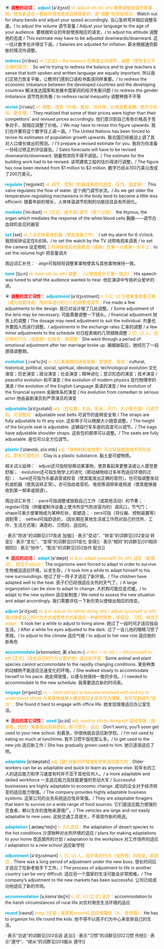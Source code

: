 ☀ <font color="red">**调整的动词：**</font>
<font color="sky blue">**adjust**</font> [ə'dӡʌst] 
<font color="orange">vt. adjust sth (to sth) 微微调整或调节某事物，使其更适合一套新环境或使其运转得更好。是“调整”的常规用词：</font>Watch out for sharp bends and adjust your speed accordingly. 当心急转弯并相应调整车速。/ to adjust the volume 调节音量 / Adjust your language to the age of your audience. 要根据听众的年龄使用相应的语言。/ to adjust his attitude 调整他的态度 / This estimate may have to be adjusted downwards/downward. 这一估计数字也许得往下调。/ Salaries are adjusted for inflation. 薪水根据通货膨胀的情况作调整。
           
<font color="sky blue">**redress**</font> [rɪˈdres]
<font color="orange">vt. [正式] ~ the balance 在两者之间调节、调整（使恢复公平合理的情况）：</font>So we're trying to redress the balance and to give teachers a sense that both spoken and written language are equally important. 所以我们正努力恢复平衡，让教师们感到口语和书面语同样重要。/ to redress the economic imbalance between the developed countries and the developing countries 解决发达国家和发展中国家间的经济失衡问题 / to redress the gender imbalance 调节性别失衡 / to redress racial inequality 调整种族不平等
           
<font color="sky blue">**revise**</font> [rɪˈvaɪz]
<font color="orange">vt. 调整，改变（价格、数目、估计等，以使其更准确、更符合实际、更合理）：</font>They realized that some of their prices were higher than their competitors' and revised prices accordingly. 他们意识到自己有些价格高于竞争对手，就相应调整了价格。/ We may have to revise this figure upwards. 我们也许要将这个数字往上调一调。/ The United Nations has been forced to revise its estimates of population growth upwards. 联合国已经被迫上调了其对人口增长做出的预测。/ I'll prepare a revised estimate for you. 我将为你准备一份经过修正的评估报告。/ Sales forecasts will have to be revised downwards/downward. 销量预测将不得不调低。/ The estimate for the building work had to be revised. 该项建筑工程的估价得进行调整。/ The figure has now been revised from $1 million to $2 million. 数字已经从100万美元改成了200万美元。
          
<font color="sky blue">**regulate**</font> [ˈregjuleɪt]
<font color="orange">vt. 调节，控制（机器或系统的速度、压力、温度等）：</font>This valve regulates the flow of water. 这个阀门调节水流。/ As we get older the temperature-regulating mechanisms in the body tend to become a little less efficient. 随着年龄的增长，人体体温调节机制的功能往往会有所弱化。
           
<font color="sky blue">**mediate**</font> [ˈmi:dieɪt] 
<font color="orange">vt. [正式，或术语] 调节（某个过程）：</font>the thymus, the organ which mediates the response of the white blood cells 胸腺——调节白血球的反应的器官

<font color="sky blue">**set**</font> [set] 
<font color="orange">vt. 1 设定钟表或机器（使其准备工作）：</font>I set my alarm for 6 o’clock. 我把闹钟设定在6点钟。/ to set the watch by the TV 对照电视来调表 / to set the camera 设定相机 <font color="orange">2 将钟表或其他装置调（或拨）到某一点或某一水平上：</font>to set the volume high 把音量调大

周边词汇补充：
· align可指轻轻调整某事物使其与其他事物保持一致。

<font color="sky blue">**tune**</font> [tju:n] 
<font color="orange">vt. tune sth (to sth) 调整…（以使其适合于某一情况）：</font>His speech was tuned to what the audience wanted to hear. 他在演讲中专挑听众爱听的讲。

☀ <font color="red">**调整的其它词性：**</font>
<font color="sky blue">**adjustment**</font> [ə'dӡʌstmənt] 
<font color="orange">n. 1 [C, U] 为使某事物更正确（或为将其改进）而对其进行的小小的调整或调节：</font>I’ve made a few adjustments to the design. 我已对设计做了几处调整。/ Some adjustment of the lens may be necessary. 可能需要调整一下镜头。/ financial adjustment 财务上的调整 / The dosage may need adjustment to suit the individual. 剂量也许要因人而进行调整。/ adjustments in the exchange rates 汇率的调整 / a few minor adjustments to the schedule 对日程表做的几项细微调整 <font color="orange">2 [C, U] 人、组织等的行为（或思想）的改变，即调整：</font>She went through a period of emotional adjustment after her marriage broke up. 婚姻破裂后，她经历了一段感情调整期。

<font color="sky blue">**evolution**</font> [͵i:və'lu:ʃn] 
<font color="orange">n. [U] 某事物的逐渐发展，即演变，渐进：</font>cultural, historical, political, social, spiritual, ideological, technological evolution 文化演变；历史演变；政治演变；社会演变；精神进化；意识形态的演变；技术演变 / peaceful evolution 和平演变 / the evolution of modern physics 现代物理学的演进 / the evolution of the English Language 英语的演变 / the evolution of the financial system 金融体系的演变 / his evolution from comedian to serious actor 他由喜剧演员到严肃演员的演变
           
<font color="sky blue">**adjustable**</font> [əˈdʒʌstəbl]
<font color="orange">adj.（在位置、方向、形状、尺寸、大小等方面）可调节的、可调整的：</font>adjustable seat belts 可调节的座椅安全带 / The straps are fully adjustable to fit any size. 这些带子可以根据大小随意调整。/ The height of the bicycle seat is adjustable. 这辆自行车车座的高度可以调节。/ The bags have adjustable shoulder straps. 这些包的肩带可以调整。/ The seats are fully adjustable. 座位可以全方位调节。

<font color="sky blue">**plastic**</font> ['plæstɪk, plɑːstɪk] 
<font color="orange">adj.（某种材料或物质）可以轻易塑造成不同形状的，即有可塑性的：</font>Clay is a plastic substance. 黏土是可塑物质。

相关词义延伸：
· adjust还可指轻轻移动某事物，使其看起来更整洁或让人感觉更舒服；
· evolution还可指生物学上的进化（即动植物经过多年而适应环境的过程）；
· tune还可指为乐器调音或校音（使其能发出正确的音符）。也可指调整发动机或机器（使其运转正常）。亦可指给收音机、电视等调频率或频道（使其能够接收到某一频率或频道）。

周边词汇补充：
· pace可指调整或放稳自己工作（或其他活动）的节奏；
· register可指（供暖或制冷设备上使冷热空气吹进室内的）调风口，节气门；
· shape可表示使某物成为某种形状，即塑造；
· zero可指（将仪器、控制装置等）调到零；
· settled可指舒适的，（因长期在某地生活或工作而对自己的住所、工作、生活方式等）满意的、习惯的、适应的。

· 表示“改进”的词群见[[17改进 加强]]
· 表示“变动”、“转变”的词群见[[02变动 转变]]
· 表示“变化”、“变得”的词群见[[01变化 变得]]
· 表示“相同”的词群见[[01相异 相同]]
· 表示“协作”、“配合”的词群见[[02协作 配合]]

☀ <font color="red">**适应的动词：**</font>
<font color="sky blue">**adapt**</font> [ə'dæpt] 
<font color="orange">vt.＆vi. adapt (yourself) (to sth) 适应（新情况），相当于adjust：</font>The organisms were forced to adapt in order to survive. 生物被迫适应环境，以求生存。/ It took him a while to adapt himself to his new surroundings. 他过了好一阵子才适应了新环境。/ The children have adapted well to the heat. 孩子们已经很适应炎热的天气了。/ A large organization can be slow to adapt to change. 大机构可能应变迟缓。/ to adapt to the new system 适应新制度 / We need to assess the new situation and adapt accordingly. 我们需要评估一下新形势以便做出相应的改变。

<font color="sky blue">**adjust**</font> [ə'dӡʌst] 
<font color="orange">vt.＆vi. adjust (to sth/to doing sth) / adjust (yourself to sth) 通过改变自己的行为方式或思考方式来适应一种新的形势，即适应、习惯，相当于adapt：</font>It took her a while to adjust to living alone. 她过了一段时间才适应独自生活。/ After a while his eyes adjusted to the dark. 过了一会儿他的眼睛习惯了黑暗。/ to adjust to the climate 适应气候 / to adjust to her new role 适应她的新角色

<font color="sky blue">**accommodate**</font> [əˈkɒmədeɪt; 美 əˈkɑ:m-]
<font color="orange">vt.&vi. ~ to sth / ~ sth/yourself to sth [正式]（改变自己的行为以更好地）适应新环境：</font>Some animal and plant species cannot accommodate to the rapidly changing conditions. 某些种类的动植物不能适应迅速变化的环境。/ She walked slowly to accommodate herself to his pace. 她走得很慢，以便与他保持一致的步伐。/ I needed to accommodate to the new schedule. 我需要适应新的时间表。
           
<font color="sky blue">**engage**</font> [ɪnˈgeɪdʒ]
<font color="orange">vi. ~ (with sth/sb) to become involved with and try to understand sth/sb 与某事物或某人建立密切关系并尽力理解，有时可翻译为“适应”：</font>She found it hard to engage with office life. 她发现很难适应办公室生活。

☀ <font color="red">**适应的其它词性：**</font>
<font color="sky blue">**used**</font> [ju:zd] 
<font color="orange">adj. used to sth/to doing sth 因经常做（或体验、经历）某事而对其熟悉的，即习惯于、适应：</font>Don’t worry, you’ll soon get used to your new school. 别着急，你很快就会适应新学校。/ I’m not used to eating so much at lunchtime. 我不习惯午饭吃那么多。/ to get used to the new job 适应新工作 / She has gradually grown used to him. 她已逐渐适应了他。
           
<font color="sky blue">**adaptable**</font> [əˈdæptəbl]
<font color="orange">adj. [褒] 对新的环境或形势有适应能力的：</font>Older workers can be as adaptable and quick to learn as anyone else. 较年长的工人的适应能力和学习速度有时并不亚于其他任何人。/ a more adaptable and skilled workforce 一支适应能力及技能更强的劳动大军 / Successful businesses are highly adaptable to economic change. 成功的企业对于经济转变的适应能力很强。/ The company provides highly adaptable business systems. 这家公司的业务系统适应性非常强。/ They are adaptable foragers that learn to survive on a wide range of food sources. 它们是适应能力很强的觅食者，赖以生存的食物来源很广。/ The vehicles are large and not easily adaptable to new uses. 这些交通工具很大，不易改作新的用途。

<font color="sky blue">**adaptation**</font> [͵ædæp'teɪʃn] 
<font color="orange">n. [U] 适应：</font>the adaptation of desert species to the hot conditions 沙漠物种对炎热环境的适应 / plans for making adaptations to your home 改造居所的计划 / adaptation to the workplace 对工作场所的适应 / adaptation to a new school 适应新学校

<font color="sky blue">**adjustment**</font> [ə'dӡʌstmənt] 
<font color="orange">n. [C, U] 人、组织等的行为（或思想）的改变，即适应：</font>There was a long period of adjustment under the new boss. 很长时间后才适应了在新老板手下工作。/ The process of adjustment to life in another country can be very difficult. 适应另一个国家的生活可能会非常困难。/ The company’s adjustment to the new markets has been successful. 公司已经成功地适应了新的市场。

<font color="sky blue">**accommodation**</font> [ə͵kɒmə'deɪʃn] 
<font color="orange">n. [C, U] [正式] 适应：</font>accommodation to the harsh circumstances of rural life 对农村艰苦生活环境的适应

<font color="sky blue">**round**</font> [raʊnd] 
<font color="orange">prep. [尤英；美常用around] 适应或围绕（人、思想等）：</font>He has to organize his life round the kids. 他不得不以孩子们为中心来安排自己的生活。

· 表示“合适”的词群见[[03合适 适当]]
· 表示“习惯”的词群见[[02习惯 传统]]
· 表示“遵守”、“顺从”的词群见[[03服从 遵守]]
